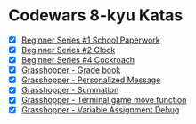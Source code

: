 # Codewars 8-kyu Katas


- [x] [Beginner Series #1 School Paperwork](./beginner_series-1_school_paperwork)
- [x] [Beginner Series #2 Clock](./beginner_series-2_clock)
- [x] [Beginner Series #4 Cockroach](./beginner_series-4_cockroach)
- [x] [Grasshopper - Grade book](./grasshopper-grade_book)
- [x] [Grasshopper - Personalized Message](./grasshopper-personalized_message)
- [x] [Grasshopper - Summation](./grasshopper-summation)
- [x] [Grasshopper - Terminal game move function](./grasshopper-terminal_game_move_function)
- [x] [Grasshopper - Variable Assignment Debug](./grasshopper-variable_assignment_debug)
